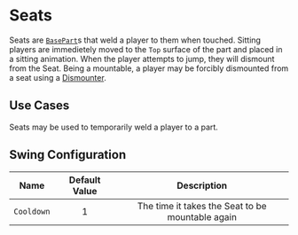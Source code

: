 # Seats

Seats are [`BasePart`](https://create.roblox.com/docs/reference/engine/classes/BasePart)s that weld a player to them when touched. Sitting players are immedietely moved to the `Top` surface of the part and placed in a sitting animation. When the player attempts to jump, they will dismount from the Seat. Being a mountable, a player may be forcibly dismounted from a seat using a [Dismounter](dismounters.md).

## Use Cases

Seats may be used to temporarily weld a player to a part.

## Swing Configuration

| Name | Default Value | Description
|:-----:|:-----:|:-----:
| `Cooldown` | 1 | The time it takes the Seat to be mountable again
